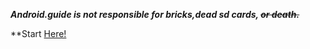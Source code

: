 
**_Android.guide is not responsible for bricks,dead sd cards, ~~or death.~~_**


**Start <a href="https://github.com/AndroidRootGuide/Site/tree/master/Devices">Here!</a>
